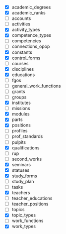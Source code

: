 - [x] academic_degrees
- [x] academic_ranks
- [ ] accounts
- [ ] activities
- [x] activity_types
- [x] competence_types
- [ ] competencies
- [ ] connections_opop
- [x] constants
- [x] control_forms
- [ ] courses
- [x] disciplines
- [x] educations
- [ ] fgos
- [ ] general_work_functions
- [ ] grants
- [ ] groups
- [x] institutes
- [ ] missions
- [x] modules
- [x] parts
- [x] positions
- [ ] profiles
- [ ] prof_standards
- [ ] pulpits
- [x] qualifications
- [ ] rup
- [ ] second_works
- [x] seminars
- [x] statuses
- [x] study_forms
- [ ] study_plan
- [ ] tasks
- [x] teachers
- [ ] teacher_educations
- [ ] teacher_positions
- [ ] topics
- [x] topic_types
- [ ] work_functions
- [x] work_types